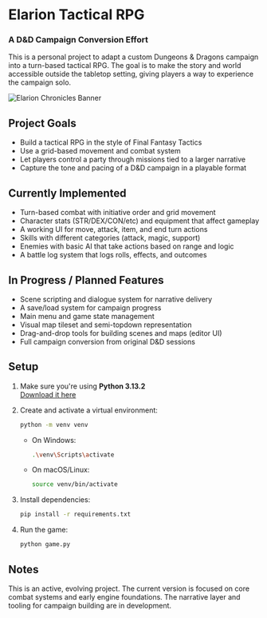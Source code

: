 # Elarion Tactical RPG
### A D&D Campaign Conversion Effort

This is a personal project to adapt a custom Dungeons & Dragons campaign into a turn-based tactical RPG. The goal is to make the story and world accessible outside the tabletop setting, giving players a way to experience the campaign solo.

![Elarion Chronicles Banner](https://i.imgur.com/cPiu7S1.png)

## Project Goals

- Build a tactical RPG in the style of Final Fantasy Tactics
- Use a grid-based movement and combat system
- Let players control a party through missions tied to a larger narrative
- Capture the tone and pacing of a D&D campaign in a playable format

## Currently Implemented

- Turn-based combat with initiative order and grid movement
- Character stats (STR/DEX/CON/etc) and equipment that affect gameplay
- A working UI for move, attack, item, and end turn actions
- Skills with different categories (attack, magic, support)
- Enemies with basic AI that take actions based on range and logic
- A battle log system that logs rolls, effects, and outcomes

## In Progress / Planned Features

- Scene scripting and dialogue system for narrative delivery
- A save/load system for campaign progress
- Main menu and game state management
- Visual map tileset and semi-topdown representation
- Drag-and-drop tools for building scenes and maps (editor UI)
- Full campaign conversion from original D&D sessions

## Setup

1. Make sure you're using **Python 3.13.2**  
   [Download it here](https://www.python.org/downloads/release/python-3132/)

2. Create and activate a virtual environment:
   ```bash
   python -m venv venv
   ```

   - On Windows:
     ```bash
     .\venv\Scripts\activate
     ```
   - On macOS/Linux:
     ```bash
     source venv/bin/activate
     ```

3. Install dependencies:
   ```bash
   pip install -r requirements.txt
   ```

4. Run the game:
   ```bash
   python game.py
   ```

## Notes

This is an active, evolving project. The current version is focused on core combat systems and early engine foundations. The narrative layer and tooling for campaign building are in development.
